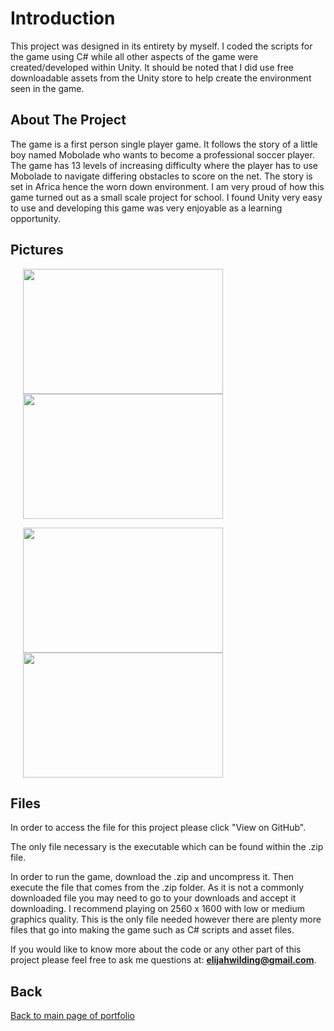 # Introduction

This project was designed in its entirety by myself. I coded the scripts for the game using C# while all other aspects of the game were created/developed within Unity. It should be noted that I did use free downloadable assets from the Unity store to help create the environment seen in the game.

## About The Project

The game is a first person single player game. It follows the story of a little boy named Mobolade who wants to become a professional soccer player. The game has 13 levels of increasing difficulty where the player has to use Mobolade to navigate differing obstacles to score on the net. The story is set in Africa hence the worn down environment. I am very proud of how this game turned out as a small scale project for school. I found Unity very easy to use and developing this game was very enjoyable as a learning opportunity.

## Pictures

<img align="center" width="320" height="200" hspace="20" src="https://user-images.githubusercontent.com/33875832/44124681-65d25050-9ffc-11e8-8bea-dc4a1154491c.png"><img align="center" width="320" height="200" hspace="20" src="https://user-images.githubusercontent.com/33875832/44124759-ce47e348-9ffc-11e8-80f5-a95e04e283b6.png">

<img align="center" width="320" height="200" hspace="20" src="https://user-images.githubusercontent.com/33875832/44124779-e840344e-9ffc-11e8-9e2c-5334768e23c4.png"><img align="center" width="320" height="200" hspace="20" src="https://user-images.githubusercontent.com/33875832/44124797-fb1c8e46-9ffc-11e8-9f80-9dc30d633603.png">


## Files

In order to access the file for this project please click "View on GitHub". 

The only file necessary is the executable which can be found within the .zip file.

In order to run the game, download the .zip and uncompress it. Then execute the file that comes from the .zip folder. As it is not a commonly downloaded file you may need to go to your downloads and accept it downloading. I recommend playing on 2560 x 1600 with low or medium graphics quality. This is the only file needed however there are plenty more files that go into making the game such as C# scripts and asset files. 

If you would like to know more about the code or any other part of this project please feel free to ask me questions at: **elijahwilding@gmail.com**.

## Back

[Back to main page of portfolio](https://wildingelijah.github.io/)
